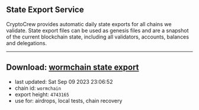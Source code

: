## State Export Service
CryptoCrew provides automatic daily state exports for all chains we validate. State export files can be used as genesis files and are a snapshot of the current blockchain state, including all validators, accounts, balances and delegations.

---
**Download: [wormchain state export](https://dl.ccvalidators.com/SERVICE/wormchain/wormchain_export_4743165.json)**
---

- last updated: Sat Sep 09 2023 23:06:52
- chain id: `wormchain`
- export height: `4743165`
- use for: airdrops, local tests, chain recovery
